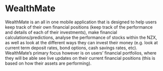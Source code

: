 # WealthMate
WealthMate is an all in one mobile application that is designed to help users keep track of their own financial positions (keep track of the performance and details of each of their investments), make financial calculations/predictions, analyse the performance of stocks within the NZX, as well as look at the different ways they can invest their money (e.g. look at current term deposit rates, bond
options, cash savings rates, etc). WealthMate’s primary focus however is on users’ financial portfolios, where they will be able see live updates on their current financial positions (this is based on how their assets are performing).
